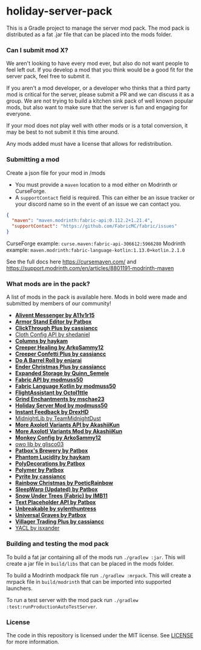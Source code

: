 # holiday-server-pack

This is a Gradle project to manage the server mod pack. The mod pack is distributed as a fat .jar file that can be placed into the mods folder.

### Can I submit mod X?

We aren't looking to have every mod ever, but also do not want people to feel left out. If you develop a mod that you think would be a good fit for the server pack, feel free to submit it.

If you aren't a mod developer, or a developer who thinks that a third party mod is critical for the server, please submit a PR and we can discuss it as a group. We are not trying to build a kitchen sink pack of well known popular mods, but also want to make sure that the server is fun and engaging for everyone.

If your mod does not play well with other mods or is a total conversion, it may be best to not submit it this time around.

Any mods added must have a license that allows for redistribution.

### Submitting a mod

Create a json file for your mod in /mods

- You must provide a `maven` location to a mod either on Modrinth or CurseForge.
- A `supportContact` field is required. This can either be an issue tracker or your discord name so in the event of an issue we can contact you.

```json
{
  "maven": "maven.modrinth:fabric-api:0.112.2+1.21.4",
  "supportContact": "https://github.com/FabricMC/fabric/issues"
}
```

CurseForge example: `curse.maven:fabric-api-306612:5966280`
Modrinth example: `maven.modrinth:fabric-language-kotlin:1.13.0+kotlin.2.1.0`

See the full docs here https://cursemaven.com/ and https://support.modrinth.com/en/articles/8801191-modrinth-maven

### What mods are in the pack?

A list of mods in the pack is available here. Mods in bold were made and submitted by members of our community!

- [**Alivent Messenger by A11v1r15**](https://modrinth.com/mod/alivent-messager)
- [**Armor Stand Editor by Patbox**](https://modrinth.com/mod/armorstandeditor)
- [**ClickThrough Plus by cassiancc**](https://modrinth.com/mod/clickthrough+)
- [Cloth Config API by shedaniel](https://modrinth.com/mod/cloth-config)
- [**Columns by haykam**](https://modrinth.com/mod/columns)
- [**Creeper Healing by ArkoSammy12**](https://modrinth.com/mod/creeper-healing)
- [**Creeper Confetti Plus by cassiancc**](https://modrinth.com/mod/creeperconfetti+)
- [**Do A Barrel Roll by enjarai**](https://modrinth.com/mod/do-a-barrel-roll)
- [**Ender Christmas Plus by cassiancc**](https://modrinth.com/mod/ender-christmas+)
- [**Expanded Storage by Quinn_Semele**](https://modrinth.com/mod/expanded-storage)
- [**Fabric API by modmuss50**](https://modrinth.com/mod/fabric-api)
- [**Fabric Language Kotlin by modmuss50**](https://modrinth.com/mod/fabric-language-kotlin)
- [**FlightAssistant by Octol1ttle**](https://modrinth.com/mod/flightassistant)
- [**Grind Enchantments by mschae23**](https://modrinth.com/mod/grind-enchantments)
- [**Holiday Server Mod by modmuss50**](https://github.com/modmuss50/holiday-server-pack)
- [**Instant Feedback by DrexHD**](https://modrinth.com/mod/instant-feedback)
- [MidnightLib by TeamMidnightDust](https://modrinth.com/mod/midnightlib)
- [**More Axolotl Variants API by AkashiiKun**](https://modrinth.com/mod/mavapi)
- [**More Axolotl Variants Mod by AkashiiKun**](https://modrinth.com/mod/mavm)
- [**Monkey Config by ArkoSammy12**](https://modrinth.com/mod/monkey-config)
- [owo lib by glisco03](https://modrinth.com/mod/owo-lib)
- [**Patbox's Brewery by Patbox**](https://modrinth.com/mod/brewery)
- [**Phantom Lucidity by haykam**](https://github.com/haykam821/Phantom-Lucidity/)
- [**PolyDecorations by Patbox**](https://modrinth.com/mod/polydecorations)
- [**Polymer by Patbox**](https://modrinth.com/mod/polymer)
- [**Pyrite by cassiancc**](https://modrinth.com/mod/pyrite)
- [**Rainbow Christmas by PoeticRainbow**](https://modrinth.com/mod/rainbow-christmas)
- [**SleepWarp (Updated) by Patbox**](https://modrinth.com/mod/sleep-warp-updated)
- [**Snow Under Trees (Fabric) by IMB11**](https://modrinth.com/mod/snow-under-trees-remastered)
- [**Text Placeholder API by Patbox**](https://modrinth.com/mod/placeholder-api)
- [**Unbreakable by sylenthuntress**](https://modrinth.com/mod/durability-rework)
- [**Universal Graves by Patbox**](https://modrinth.com/mod/universal-graves)
- [**Villager Trading Plus by cassiancc**](https://modrinth.com/mod/trading+)
- [YACL by isxander](https://modrinth.com/mod/yacl)

### Building and testing the mod pack

To build a fat jar containing all of the mods run `./gradlew :jar`. This will create a jar file in `build/libs` that can be placed in the mods folder.

To build a Modrinth modpack file run `./gradlew :mrpack`. This will create a mrpack file in `build/modrinth` that can be imported into supported launchers.

To run a test server with the mod pack run `./gradlew :test:runProductionAutoTestServer`.

### License

The code in this repository is licensed under the MIT license. See [LICENSE](LICENSE) for more information.